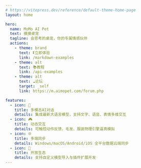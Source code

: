 ```yaml
---
# https://vitepress.dev/reference/default-theme-home-page
layout: home

hero:
  name: MoMo AI Pet
  text: 摸摸桌宠
  tagline: 会思考的桌宠，你的专属情感伙伴
  actions:
    - theme: brand
      text: ⏬立即体验
      link: /markdown-examples
    - theme: alt
      text: 📚教程
      link: /api-examples
    - theme: alt
      text: ☁️论坛
      target: _self
      link: https://m.aimopet.com/forum.php

features:
  - icon: 🤖
    title: 多模态AI对话
    details: 集成最新大语言模型，支持文字、语音、表情多维交互
  - icon: 🎮
    title: 动态交互
    details: 可触控动作反馈，毛发、服装物理引擎逼真模拟
  - icon: 🌐
    title: 多端同步
    details: Windows/macOS/Android/iOS 全平台数据云端同步
  - icon: 🧩
    title: 开放生态
    details: 支持自定义模型导入与插件扩展开发
---
```



